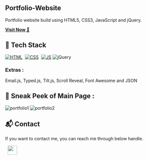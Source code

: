 ## Portfolio-Website

Portfolio website build using HTML5, CSS3, JavaScript and jQuery.

<a href="https://pantvasundhara.netlify.app/" target="_blank">**Visit Now** 🚀</a>

## 📌 Tech Stack

[![HTML](https://img.shields.io/badge/html5%20-%23E34F26.svg?&style=for-the-badge&logo=html5&logoColor=white)](https://github.com/Vasundhara-Pant/Portfolio-Website/search?l=html)&nbsp;
[![CSS](https://img.shields.io/badge/css3%20-%231572B6.svg?&style=for-the-badge&logo=css3&logoColor=white)](https://github.com/Vasundhara-Pant/Portfolio-Website/search?l=css)&nbsp;
[![JS](https://img.shields.io/badge/javascript%20-%23323330.svg?&style=for-the-badge&logo=javascript&logoColor=%23F7DF1E)](https://github.com/Vasundhara-Pant/Portfolio-Website/search?l=javascript)
<img alt="jQuery" src="https://img.shields.io/badge/jquery-%230769AD.svg?style=for-the-badge&logo=jquery&logoColor=white"/>

### Extras :

Email.js, Typed.js, Tilt.js, Scroll Reveal, Font Awesome and JSON

## 📌 Sneak Peek of Main Page :

![portfolio1](https://github.com/pantvasu8/portfolio/assets/96621003/250700e5-5186-4ec0-a16f-0ee3aaf772f7)
![portfolio2](https://github.com/pantvasu8/portfolio/assets/96621003/15b64d23-5119-49b7-ba2e-502319f70e7a)


<h2>📬 Contact</h2>

If you want to contact me, you can reach me through below handle.

&nbsp;&nbsp;<a href="https://www.linkedin.com/in/vasundhara-pant-0150a3209/"><img src="https://www.felberpr.com/wp-content/uploads/linkedin-logo.png" width="30"></img></a>


